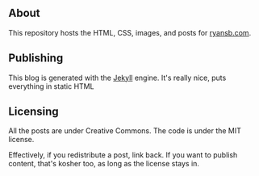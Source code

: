 ## About

This repository hosts the HTML, CSS, images, and posts for [ryansb.com](http://ryansb.com).

## Publishing

This blog is generated with the [Jekyll](http://github.com/mojombo/jekyll) engine. It's really nice, puts everything in static HTML

## Licensing

All the posts are under Creative Commons. The code is under the MIT license.

Effectively, if you redistribute a post, link back. If you want to publish content, that's kosher too, as long as the license stays in.

